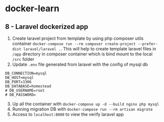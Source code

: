 # docker-learn

## 8 - Laravel dockerized app

1. Create laravel project from template by using php composer utils container `docker-compose run --rm composer create-project --prefer-dist laravel/laravel .`. This will help to create template laravel files in `/app` directory in composer container which is bind mount to the local `/src` folder
2. Update `.env` file generated from laravel with the config of mysql db

```
DB_CONNECTION=mysql
DB_HOST=mysql
DB_PORT=3306
DB_DATABASE=homestead
# DB_USERNAME=root
# DB_PASSWORD=
```

3. Up all the container with `docker-compose up -d --build nginx php mysql`
4. Running migration DB with `docker-compose run --rm artisan migrate`
5. Access to `localhost:8000` to view the verify laravel app
